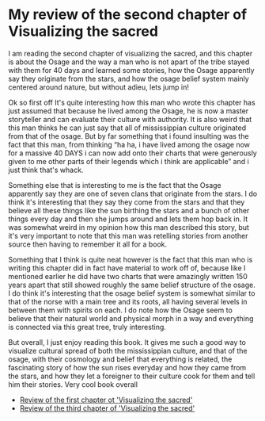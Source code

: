 # My review of the second chapter of Visualizing the sacred 

I am reading the second chapter of visualizing the sacred, and this chapter is about the Osage and the way a man who is not apart of the tribe stayed with them for 40 days and learned some stories, how the Osage apparently say they originate from the stars, and how the osage belief system mainly centered around nature, but without adieu, lets jump in!

Ok so first off It's quite interesting how this man who wrote this chapter has just assumed that because he lived among the Osage, he is now a master storyteller and can evaluate their culture with authority. It is also weird that this man thinks he can just say that all of mississippian culture originated from that of the osage. But by far something that i found insulting was the fact that this man, from thinking “ha ha, i have lived among the osage now for a massive 40 DAYS i can now add onto their charts that were generously given to me other parts of their legends which i think are applicable” and i just think that's whack.

Something else that is interesting to me is the fact that the Osage apparently say they are one of seven clans that originate from the stars. I do think it's interesting that they say they come from the stars and that they believe all these things like the sun birthing the stars and a bunch of other things every day and then she jumps around and lets them hop back in. It was somewhat weird  in my opinion how this man described this story, but it's very important to note that this man was retelling stories from another source then having to remember it all for a book.

Something that I think is quite neat however is the fact that this man who is writing this chapter did in fact have material to work off of, because like I mentioned earlier he did have two charts that were amazingly written 150 years apart that still showed roughly the same belief structure of the osage. I do think it's interesting that the osage belief system is somewhat similar to that of the norse with a main tree and its roots, all having several levels in between them with spirits on each. I do note how the Osage seem to believe that their natural world and physical morph in a way and everything is connected via this great tree, truly interesting.

But overall, I just enjoy reading this book. It gives me such a good way to visualize cultural spread of both the mississippian culture, and that of the osage, with their cosmology and belief that everything is related, the fascinating story of how the sun rises everyday and how they came from the stars, and how they let a foreigner to their culture cook for them and tell him their stories. Very cool book overall

- [Review of the first chapter ot 'Visualizing the sacred'](https://lecartertimes.github.io/postone.html)
- [Review of the third chapter of 'Visualizing the sacred'](https://lecartertimes.github.io/postthree.html)
